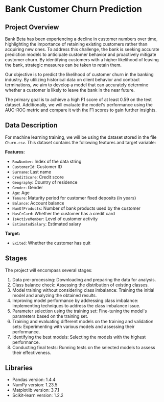 # Bank Customer Churn Prediction


## Project Overview

Bank Beta has been experiencing a decline in customer numbers over time, highlighting the importance of retaining existing customers rather than acquiring new ones. To address this challenge, the bank is seeking accurate prediction models to anticipate customer behavior and proactively mitigate customer churn. By identifying customers with a higher likelihood of leaving the bank, strategic measures can be taken to retain them.

Our objective is to predict the likelihood of customer churn in the banking industry. By utilizing historical data on client behavior and contract terminations, we aim to develop a model that can accurately determine whether a customer is likely to leave the bank in the near future.

The primary goal is to achieve a high F1 score of at least 0.59 on the test dataset. Additionally, we will evaluate the model's performance using the AUC-ROC metric and compare it with the F1 scores to gain further insights.

## Data Description

For machine learning training, we will be using the dataset stored in the file `Churn.csv`. This dataset contains the following features and target variable:

**Features:**
- `RowNumber`: Index of the data string
- `CustomerId`: Customer ID
- `Surname`: Last name
- `CreditScore`: Credit score
- `Geography`: Country of residence
- `Gender`: Gender
- `Age`: Age
- `Tenure`: Maturity period for customer fixed deposits (in years)
- `Balance`: Account balance
- `NumOfProducts`: Number of bank products used by the customer
- `HasCrCard`: Whether the customer has a credit card
- `IsActiveMember`: Level of customer activity
- `EstimatedSalary`: Estimated salary

**Target:**
- `Exited`: Whether the customer has quit
     

## Stages

The project will encompass several stages:

1. Data pre-processing: Downloading and preparing the data for analysis.
2. Class balance check: Assessing the distribution of existing classes.
3. Model training without considering class imbalance: Training the initial model and analyzing the obtained results.
4. Improving model performance by addressing class imbalance: Implementing techniques to address the class imbalance issue.
5. Parameter selection using the training set: Fine-tuning the model's parameters based on the training set.
6. Training and evaluating different models on the training and validation sets: Experimenting with various models and assessing their performance.
7. Identifying the best models: Selecting the models with the highest performance.
8. Conducting final tests: Running tests on the selected models to assess their effectiveness.


## Libraries
- Pandas version: 1.4.4
- NumPy version: 1.23.5
- Matplotlib version: 3.7.1
- Scikit-learn version: 1.2.2
